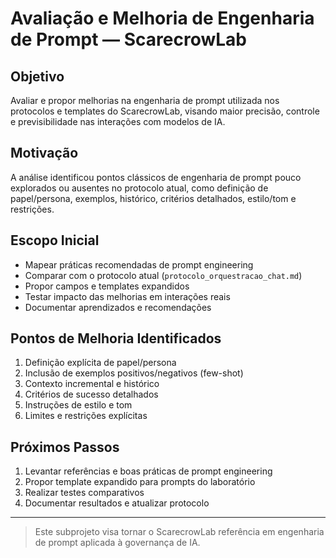 # Avaliação e Melhoria de Engenharia de Prompt — ScarecrowLab

## Objetivo
Avaliar e propor melhorias na engenharia de prompt utilizada nos protocolos e templates do ScarecrowLab, visando maior precisão, controle e previsibilidade nas interações com modelos de IA.

## Motivação
A análise identificou pontos clássicos de engenharia de prompt pouco explorados ou ausentes no protocolo atual, como definição de papel/persona, exemplos, histórico, critérios detalhados, estilo/tom e restrições.

## Escopo Inicial
- Mapear práticas recomendadas de prompt engineering
- Comparar com o protocolo atual (`protocolo_orquestracao_chat.md`)
- Propor campos e templates expandidos
- Testar impacto das melhorias em interações reais
- Documentar aprendizados e recomendações

## Pontos de Melhoria Identificados
1. Definição explícita de papel/persona
2. Inclusão de exemplos positivos/negativos (few-shot)
3. Contexto incremental e histórico
4. Critérios de sucesso detalhados
5. Instruções de estilo e tom
6. Limites e restrições explícitas

## Próximos Passos
1. Levantar referências e boas práticas de prompt engineering
2. Propor template expandido para prompts do laboratório
3. Realizar testes comparativos
4. Documentar resultados e atualizar protocolo

---

> Este subprojeto visa tornar o ScarecrowLab referência em engenharia de prompt aplicada à governança de IA.
